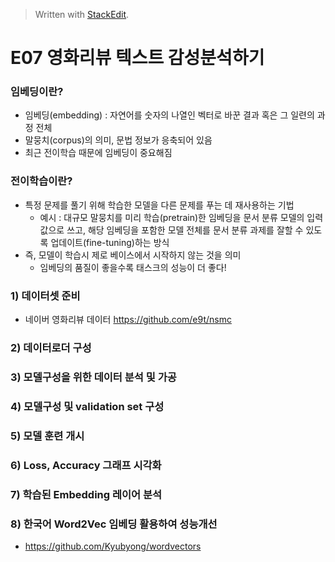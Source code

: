 


> Written with [StackEdit](https://stackedit.io/).
# E07 영화리뷰 텍스트 감성분석하기

### 임베딩이란?
- 임베딩(embedding) : 자연어를 숫자의 나열인 벡터로 바꾼 결과 혹은 그 일련의 과정 전체
- 말뭉치(corpus)의 의미, 문법 정보가 응축되어 있음
- 최근 전이학습 때문에 임베딩이 중요해짐


### 전이학습이란?
- 특정 문제를 풀기 위해 학습한 모델을 다른 문제를 푸는 데 재사용하는 기법
	- 예시 : 대규모 말뭉치를 미리 학습(pretrain)한 임베딩을 문서 분류 모델의 입력값으로 쓰고, 해당 임베딩을 포함한 모델 전체를 문서 분류 과제를 잘할 수 있도록 업데이트(fine-tuning)하는 방식
- 즉, 모델이 학습시 제로 베이스에서 시작하지 않는 것을 의미 
	- 임베딩의 품질이 좋을수록 태스크의 성능이 더 좋다!


### 1) 데이터셋 준비
- 네이버 영화리뷰 데이터
https://github.com/e9t/nsmc


### 2) 데이터로더 구성



### 3) 모델구성을 위한 데이터 분석 및 가공


### 4) 모델구성 및 validation set 구성

### 5) 모델 훈련 개시


### 6) Loss, Accuracy 그래프 시각화


### 7) 학습된 Embedding 레이어 분석


### 8) 한국어 Word2Vec 임베딩 활용하여 성능개선
- https://github.com/Kyubyong/wordvectors

<!--stackedit_data:
eyJoaXN0b3J5IjpbLTg2MDcyNTQ2Myw1MzkyOTIxNTcsMTE2OT
I2MDE3NCwyNDc4NDk0NTcsNzk4NjgxNTY1LDczMDk5ODExNl19

-->